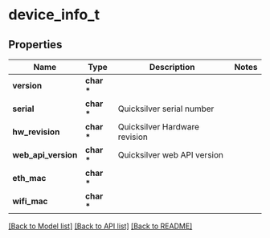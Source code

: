 # device_info_t

## Properties
Name | Type | Description | Notes
------------ | ------------- | ------------- | -------------
**version** | **char \*** |  | 
**serial** | **char \*** | Quicksilver serial number | 
**hw_revision** | **char \*** | Quicksilver Hardware revision | 
**web_api_version** | **char \*** | Quicksilver web API version | 
**eth_mac** | **char \*** |  | 
**wifi_mac** | **char \*** |  | 

[[Back to Model list]](../README.md#documentation-for-models) [[Back to API list]](../README.md#documentation-for-api-endpoints) [[Back to README]](../README.md)


